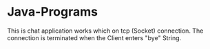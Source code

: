 # Java-Programs
This is chat application works which on tcp (Socket) connection. The connection is terminated when the Client enters "bye" String.
